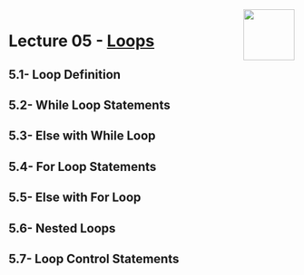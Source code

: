 <img align="right" width="90" height="90" src="https://github.com/cs-MohamedAyman/Computer-Science-Textbooks/blob/master/logos/python.jpg">

# Lecture 05 - [Loops](https://github.com/cs-MohamedAyman/Python-Programming-Language/tree/master/Lecture-05-Loops)
## 5.1- Loop Definition
## 5.2- While Loop Statements
## 5.3- Else with While Loop
## 5.4- For Loop Statements
## 5.5- Else with For Loop
## 5.6- Nested Loops
## 5.7- Loop Control Statements
